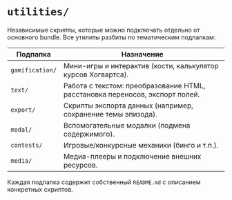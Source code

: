# `utilities/`

Независимые скрипты, которые можно подключать отдельно от основного bundle. Все
утилиты разбиты по тематическим подпапкам:

| Подпапка | Назначение |
|----------|------------|
| `gamification/` | Мини-игры и интерактив (кости, калькулятор курсов Хогвартса). |
| `text/` | Работа с текстом: преобразование HTML, расстановка переносов, экспорт полей. |
| `export/` | Скрипты экспорта данных (например, сохранение темы эпизода). |
| `modal/` | Вспомогательные модалки (подмена содержимого). |
| `contests/` | Игровые/конкурсные механики (бинго и т.п.). |
| `media/` | Медиа-плееры и подключение внешних ресурсов. |

Каждая подпапка содержит собственный `README.md` с описанием конкретных скриптов.
